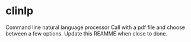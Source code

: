 # clinlp
Command line natural language processor
Call with a pdf file and choose between a few options.
Update this REAMME when close to done.
